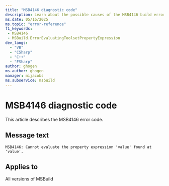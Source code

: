 ```yaml
---
title: "MSB4146 diagnostic code"
description: Learn about the possible causes of the MSB4146 build error, and get troubleshooting tips.
ms.date: 05/16/2025
ms.topic: "error-reference"
f1_keywords:
 - MSB4146
 - MSBuild.ErrorEvaluatingToolsetPropertyExpression
dev_langs:
  - "VB"
  - "CSharp"
  - "C++"
  - "FSharp"
author: ghogen
ms.author: ghogen
manager: mijacobs
ms.subservice: msbuild
---
```


# MSB4146 diagnostic code

<!-- :::ErrorDefinitionDescription::: -->
<!-- :::editable-content name="introDescription"::: -->
This article describes the MSB4146 error code.
<!-- :::editable-content-end::: -->

## Message text

<!-- :::editable-content name="messageText"::: -->
`MSB4146: Cannot evaluate the property expression 'value' found at 'value'.`
<!-- :::editable-content-end::: -->
<!-- MSB4146: Cannot evaluate the property expression "{0}" found at "{1}". {2} -->

<!-- :::editable-content name="postOutputDescription"::: -->
<!--
{StrBegin="MSB4146: "}
-->
<!-- :::editable-content-end::: -->
<!-- :::ErrorDefinitionDescription-end::: -->

## Applies to

All versions of MSBuild
